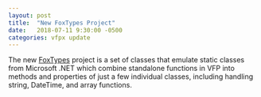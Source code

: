 ```yaml
---
layout: post
title:  "New FoxTypes Project"
date:   2018-07-11 9:30:00 -0500
categories: vfpx update
---
```


The new [FoxTypes](https://github.com/eselje/FoxTypes) project is a set of classes that emulate static classes from Microsoft .NET which combine standalone functions in VFP into methods and properties of just a few individual classes, including handling string, DateTime, and array functions.